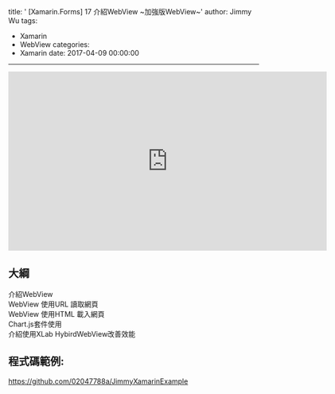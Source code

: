 title: ' [Xamarin.Forms] 17 介紹WebView ~加強版WebView~'
author: Jimmy Wu
tags:
  - Xamarin
  - WebView
categories:
  - Xamarin
date: 2017-04-09 00:00:00
---
<iframe width="640" height="360" src="https://www.youtube.com/embed/dZwCv6RJWUg" frameborder="0" allowfullscreen></iframe>

## 大綱
介紹WebView  
WebView 使用URL 讀取網頁  
WebView 使用HTML 載入網頁  
Chart.js套件使用  
介紹使用XLab HybirdWebView改善效能  

## 程式碼範例:
https://github.com/02047788a/JimmyXamarinExample